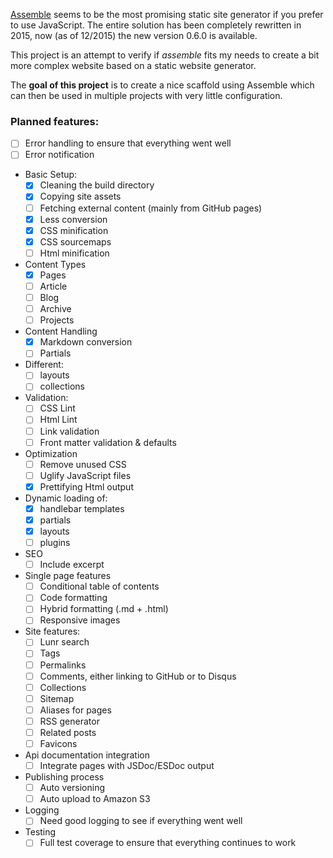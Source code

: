[Assemble](https://github.com/assemble/assemble.git) seems to be the most promising static site generator if you prefer to use JavaScript. The entire solution has been completely rewritten in 2015, now (as of 12/2015) the new version 0.6.0 is available.

This project is an attempt to verify if *assemble* fits my needs to create a bit more complex website based on a static website generator.

The **goal of this project** is to create a nice scaffold using Assemble which can then be used in multiple projects with very little configuration.

### Planned features:

- [ ] Error handling to ensure that everything went well
- [ ] Error notification
- Basic Setup:
	- [x] Cleaning the build directory
	- [x] Copying site assets
	- [ ] Fetching external content (mainly from GitHub pages)
	- [x] Less conversion
	- [x] CSS minification
	- [x] CSS sourcemaps
	- [ ] Html minification
- Content Types
	- [x] Pages
	- [ ] Article
	- [ ] Blog
	- [ ] Archive
	- [ ] Projects
- Content Handling
	- [x] Markdown conversion
	- [ ] Partials
- Different:
	- [ ] layouts
	- [ ] collections
- Validation:
	- [ ] CSS Lint
	- [ ] Html Lint
	- [ ] Link validation
	- [ ] Front matter validation & defaults
- Optimization
	- [ ] Remove unused CSS
	- [ ] Uglify JavaScript files
	- [x] Prettifying Html output
- Dynamic loading of:
	- [x] handlebar templates
	- [x] partials
	- [x] layouts
	- [ ] plugins
- SEO
	- [ ] Include excerpt
- Single page features
	- [ ] Conditional table of contents
	- [ ] Code formatting
	- [ ] Hybrid formatting (.md + .html)
	- [ ] Responsive images
- Site features:
	- [ ] Lunr search
	- [ ] Tags
	- [ ] Permalinks
	- [ ] Comments, either linking to GitHub or to Disqus
	- [ ] Collections
	- [ ] Sitemap
	- [ ] Aliases for pages
	- [ ] RSS generator
	- [ ] Related posts
	- [ ] Favicons
- Api documentation integration
	- [ ] Integrate pages with JSDoc/ESDoc output
- Publishing process
	- [ ] Auto versioning
	- [ ] Auto upload to Amazon S3 
- Logging
	- [ ] Need good logging to see if everything went well
- Testing
	- [ ] Full test coverage to ensure that everything continues to work

